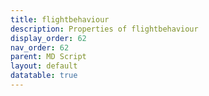 ```yaml
---
title: flightbehaviour
description: Properties of flightbehaviour
display_order: 62
nav_order: 62
parent: MD Script
layout: default
datatable: true
---
```



